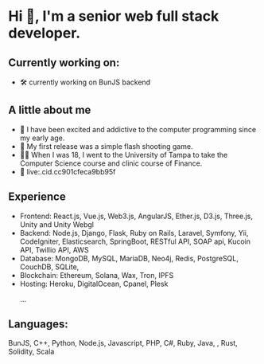 # Hi 👋, I'm a senior web full stack developer.
## Currently working on:
- 🛠 currently working on BunJS backend
## A little about me
- 👀 I have been excited and addictive to the computer programming since my early age.
- 🚀 My first release was a simple flash shooting game.
- 👨‍🎓 When I was 18, I went to the University of Tampa to take the Computer Science course and clinic course of Finance.
- 🤝 live:.cid.cc901cfeca9bb95f
## Experience
<ul>
	<li>Frontend: React.js, Vue.js, Web3.js, AngularJS, Ether.js, D3.js, Three.js, Unity and Unity Webgl</li>
	<li>Backend: Node.js, Django, Flask, Ruby on Rails, Laravel, Symfony, Yii, CodeIgniter, Elasticsearch, SpringBoot, RESTful API, SOAP api, Kucoin API, Twillio API, AWS</li>
	<li>Database: MongoDB, MySQL, MariaDB, Neo4j, Redis, PostgreSQL, CouchDB, SQLite,</li>
	<li>Blockchain: Ethereum, Solana, Wax, Tron, IPFS</li>
	<li>Hosting: Heroku, DigitalOcean, Cpanel, Plesk</li>
	<p>...</p>
</ul>

## Languages:
BunJS, C++, Python, Node.js, Javascript, PHP, C#, Ruby, Java, , Rust, Solidity, Scala
<!--
**softBelle/softBelle** is a ✨ _special_ ✨ repository because its `README.md` (this file) appears on your GitHub profile.

Here are some ideas to get you started:

- 🔭 I’m currently working on ...
- 🌱 I’m currently learning ...
- 👯 I’m looking to collaborate on ...
- 🤔 I’m looking for help with ...
- 💬 Ask me about ...
- 📫 How to reach me: ...
- 😄 Pronouns: ...
- ⚡ Fun fact: ...
-->
